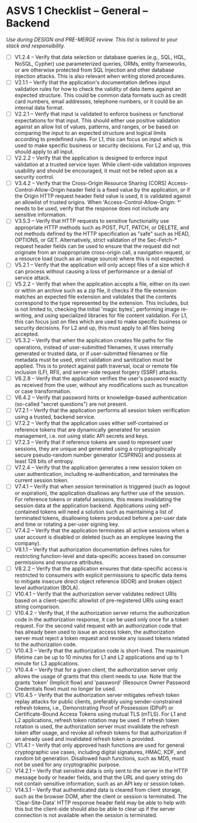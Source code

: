 # ASVS 1 Checklist – General – Backend

_Use during DESIGN and PRE-MERGE review. This list is tailored to your stack and responsibility._

- [ ] V1.2.4 – Verify that data selection or database queries (e.g., SQL, HQL, NoSQL, Cypher) use parameterized queries, ORMs, entity frameworks, or are otherwise protected from SQL Injection and other database injection attacks. This is also relevant when writing stored procedures.
- [ ] V2.1.1 – Verify that the application's documentation defines input validation rules for how to check the validity of data items against an expected structure. This could be common data formats such as credit card numbers, email addresses, telephone numbers, or it could be an internal data format.
- [ ] V2.2.1 – Verify that input is validated to enforce business or functional expectations for that input. This should either use positive validation against an allow list of values, patterns, and ranges, or be based on comparing the input to an expected structure and logical limits according to predefined rules. For L1, this can focus on input which is used to make specific business or security decisions. For L2 and up, this should apply to all input.
- [ ] V2.2.2 – Verify that the application is designed to enforce input validation at a trusted service layer. While client-side validation improves usability and should be encouraged, it must not be relied upon as a security control.
- [ ] V3.4.2 – Verify that the Cross-Origin Resource Sharing (CORS) Access-Control-Allow-Origin header field is a fixed value by the application, or if the Origin HTTP request header field value is used, it is validated against an allowlist of trusted origins. When 'Access-Control-Allow-Origin: *' needs to be used, verify that the response does not include any sensitive information.
- [ ] V3.5.3 – Verify that HTTP requests to sensitive functionality use appropriate HTTP methods such as POST, PUT, PATCH, or DELETE, and not methods defined by the HTTP specification as "safe" such as HEAD, OPTIONS, or GET. Alternatively, strict validation of the Sec-Fetch-* request header fields can be used to ensure that the request did not originate from an inappropriate cross-origin call, a navigation request, or a resource load (such as an image source) where this is not expected.
- [ ] V5.2.1 – Verify that the application will only accept files of a size which it can process without causing a loss of performance or a denial of service attack.
- [ ] V5.2.2 – Verify that when the application accepts a file, either on its own or within an archive such as a zip file, it checks if the file extension matches an expected file extension and validates that the contents correspond to the type represented by the extension. This includes, but is not limited to, checking the initial 'magic bytes', performing image re-writing, and using specialized libraries for file content validation. For L1, this can focus just on files which are used to make specific business or security decisions. For L2 and up, this must apply to all files being accepted.
- [ ] V5.3.2 – Verify that when the application creates file paths for file operations, instead of user-submitted filenames, it uses internally generated or trusted data, or if user-submitted filenames or file metadata must be used, strict validation and sanitization must be applied. This is to protect against path traversal, local or remote file inclusion (LFI, RFI), and server-side request forgery (SSRF) attacks.
- [ ] V6.2.8 – Verify that the application verifies the user's password exactly as received from the user, without any modifications such as truncation or case transformation.
- [ ] V6.4.2 – Verify that password hints or knowledge-based authentication (so-called "secret questions") are not present.
- [ ] V7.2.1 – Verify that the application performs all session token verification using a trusted, backend service.
- [ ] V7.2.2 – Verify that the application uses either self-contained or reference tokens that are dynamically generated for session management, i.e. not using static API secrets and keys.
- [ ] V7.2.3 – Verify that if reference tokens are used to represent user sessions, they are unique and generated using a cryptographically secure pseudo-random number generator (CSPRNG) and possess at least 128 bits of entropy.
- [ ] V7.2.4 – Verify that the application generates a new session token on user authentication, including re-authentication, and terminates the current session token.
- [ ] V7.4.1 – Verify that when session termination is triggered (such as logout or expiration), the application disallows any further use of the session. For reference tokens or stateful sessions, this means invalidating the session data at the application backend. Applications using self-contained tokens will need a solution such as maintaining a list of terminated tokens, disallowing tokens produced before a per-user date and time or rotating a per-user signing key.
- [ ] V7.4.2 – Verify that the application terminates all active sessions when a user account is disabled or deleted (such as an employee leaving the company).
- [ ] V8.1.1 – Verify that authorization documentation defines rules for restricting function-level and data-specific access based on consumer permissions and resource attributes.
- [ ] V8.2.2 – Verify that the application ensures that data-specific access is restricted to consumers with explicit permissions to specific data items to mitigate insecure direct object reference (IDOR) and broken object level authorization (BOLA).
- [ ] V10.4.1 – Verify that the authorization server validates redirect URIs based on a client-specific allowlist of pre-registered URIs using exact string comparison.
- [ ] V10.4.2 – Verify that, if the authorization server returns the authorization code in the authorization response, it can be used only once for a token request. For the second valid request with an authorization code that has already been used to issue an access token, the authorization server must reject a token request and revoke any issued tokens related to the authorization code.
- [ ] V10.4.3 – Verify that the authorization code is short-lived. The maximum lifetime can be up to 10 minutes for L1 and L2 applications and up to 1 minute for L3 applications.
- [ ] V10.4.4 – Verify that for a given client, the authorization server only allows the usage of grants that this client needs to use. Note that the grants 'token' (Implicit flow) and 'password' (Resource Owner Password Credentials flow) must no longer be used.
- [ ] V10.4.5 – Verify that the authorization server mitigates refresh token replay attacks for public clients, preferably using sender-constrained refresh tokens, i.e., Demonstrating Proof of Possession (DPoP) or Certificate-Bound Access Tokens using mutual TLS (mTLS). For L1 and L2 applications, refresh token rotation may be used. If refresh token rotation is used, the authorization server must invalidate the refresh token after usage, and revoke all refresh tokens for that authorization if an already used and invalidated refresh token is provided.
- [ ] V11.4.1 – Verify that only approved hash functions are used for general cryptographic use cases, including digital signatures, HMAC, KDF, and random bit generation. Disallowed hash functions, such as MD5, must not be used for any cryptographic purpose.
- [ ] V14.2.1 – Verify that sensitive data is only sent to the server in the HTTP message body or header fields, and that the URL and query string do not contain sensitive information, such as an API key or session token.
- [ ] V14.3.1 – Verify that authenticated data is cleared from client storage, such as the browser DOM, after the client or session is terminated. The 'Clear-Site-Data' HTTP response header field may be able to help with this but the client-side should also be able to clear up if the server connection is not available when the session is terminated.
